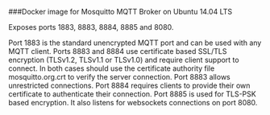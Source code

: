 ###Docker image for Mosquitto MQTT Broker on Ubuntu 14.04 LTS

Exposes ports 1883, 8883, 8884, 8885 and 8080.


Port 1883 is the standard unencrypted MQTT port and can be used with any MQTT client. Ports 8883 and 8884 use certificate based SSL/TLS encryption (TLSv1.2, TLSv1.1 or TLSv1.0) and require client support to connect. In both cases should use the certificate authority file mosquitto.org.crt to verify the server connection. Port 8883 allows unrestricted connections. Port 8884 requires clients to provide their own certificate to authenticate their connection. Port 8885 is used for TLS-PSK based encryption. It also listens for websockets connections on port 8080.
